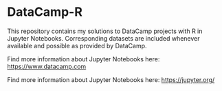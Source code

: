 # DataCamp-R

This repository contains my solutions to DataCamp projects with R in Jupyter Notebooks. Corresponding datasets are included whenever available and possible as provided by DataCamp.

Find more information about Jupyter Notebooks here: https://www.datacamp.com

Find more information about Jupyter Notebooks here: https://jupyter.org/

